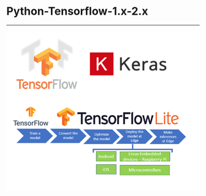 ﻿# Python-Tensorflow-1.x-2.x
-----------------------------------------------------------------------------------------------------------------------------------------------------------
![image](https://github.com/weilly0912/Python-Tensorflow-1.x-2.x/blob/main/TensorFlow_LOGO.png)
